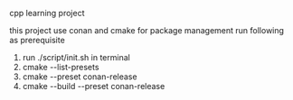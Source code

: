 cpp learning project

this project use conan and cmake for package management
run following as prerequisite
1. run ./script/init.sh in terminal
2. cmake --list-presets
3. cmake --preset conan-release
4. cmake --build --preset conan-release
